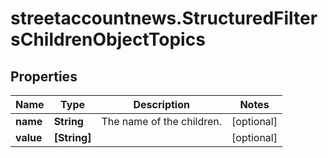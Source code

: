 # streetaccountnews.StructuredFiltersChildrenObjectTopics

## Properties

Name | Type | Description | Notes
------------ | ------------- | ------------- | -------------
**name** | **String** | The name of the children. | [optional] 
**value** | **[String]** |  | [optional] 


